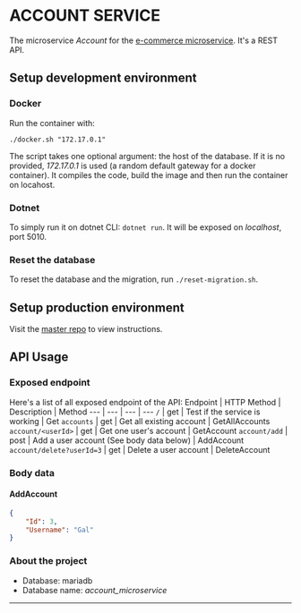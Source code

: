 # ACCOUNT SERVICE
The microservice *Account* for the [e-commerce microservice](https://gitlab.com/HarimbolaSantatra/ecommerce-microservices).
It's a REST API.

## Setup development environment
### Docker
Run the container with:

    ./docker.sh "172.17.0.1"

The script takes one optional argument: the host of the database. If it is no provided, *172.17.0.1* is used (a random default gateway for a docker container).
It compiles the code, build the image and then run the container on locahost.

### Dotnet
To simply run it on dotnet CLI: `dotnet run`. It will be exposed on *localhost*, port 5010.

### Reset the database
To reset the database and the migration, run `./reset-migration.sh`.

## Setup production environment
Visit the [master repo][1] to view instructions.

## API Usage
### Exposed endpoint
Here's a list of all exposed endpoint of the API:
Endpoint | HTTP Method | Description | Method
--- | --- | --- | ---
`/` | get | Test if the service is working | Get
`accounts` | get | Get all existing account | GetAllAccounts
`account/<userId>` | get | Get one user's account | GetAccount
`account/add` | post | Add a user account (See body data below) | AddAccount
`account/delete?userId=3` | get | Delete a user account | DeleteAccount

### Body data
#### AddAccount
```json
{
    "Id": 3,
    "Username": "Gal"
}
```

### About the project
- Database: mariadb
- Database name: *account_microservice*

---
[1]: https://gitlab.com:HarimbolaSantatra/ecommerce-microservices
